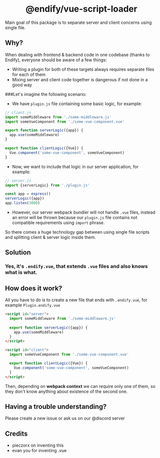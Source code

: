 <h1 align="center">@endify/vue-script-loader</h1>

Main goal of this package is to separate server and client concerns using single file.

## Why?
When dealing with frontend & backend code in one codebase (thanks to Endify), everyone should be aware of a few things:
- Writing a plugin for both of these targets always requires separate files for each of them
- Mixing server and client code together is dangerous if not done in a good way

###Let's imagine the following scenario:
- We have `plugin.js` file containing some basic logic, for example:
```javascript
// client.js
import someMiddleware from './some-middleware.js'
import someVueComponent from './some-vue-component.vue'

export function serverLogic({app}) {
  app.use(someMiddleware)
}

export function clientLogic({Vue}) {
  Vue.component('some-vue-component', someVueComponent)
}
```

- Now, we want to include that logic in our server application, for example:
```javascript
// server.js
import {serverLogic} from './plugin.js'

const app = express()
serverLogic({app})
app.listen(3000)
```

- However, our server webpack bundler will not handle `.vue` files, instead an error will be thrown because our `plugin.js` file contains not compatible requirements using `import` phrase. 

So there comes a huge technology gap between using single file scripts and splitting client & server logic inside them.
## Solution
### Yes, it's `.endify.vue`, that extends `.vue` files and also knows what is what.

## How does it work?
All you have to do is to create a new file that ends with `.endify.vue`, for example `Plugin.endify.vue`
```html
<script id="server">
  import someMiddleware from './some-middleware.js'
  
  export function serverLogic({app}) {
    app.use(someMiddleware)
  }
</script>

<script id="client">
  import someVueComponent from './some-vue-component.vue'

  export function clientLogic({Vue}) {
    Vue.component('some-vue-component', someVueComponent)
  }
</script>
```
Then, depending on **webpack context** we can require only one of them, so they don't know anything about existence of the second one.

## Having a trouble understanding?
Please create a new issue or ask us on our @discord server

## Credits
- pieczorx on inventing this
- evan you for inventing .vue
